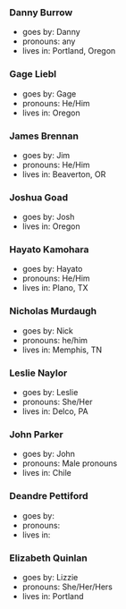 ### Danny Burrow
* goes by: Danny
* pronouns: any
* lives in: Portland, Oregon

### Gage Liebl
* goes by: Gage
* pronouns: He/Him
* lives in: Oregon

### James Brennan
* goes by: Jim
* pronouns: He/Him
* lives in: Beaverton, OR

### Joshua Goad
* goes by: Josh
* lives in: Oregon

### Hayato Kamohara
* goes by: Hayato
* pronouns: He/Him
* lives in: Plano, TX

### Nicholas Murdaugh
* goes by: Nick
* pronouns: he/him
* lives in: Memphis, TN

### Leslie Naylor
* goes by: Leslie
* pronouns: She/Her
* lives in: Delco, PA

### John Parker
* goes by: John 
* pronouns: Male pronouns   
* lives in: Chile

### Deandre Pettiford
* goes by: 
* pronouns: 
* lives in: 

### Elizabeth Quinlan
* goes by: Lizzie
* pronouns: She/Her/Hers
* lives in: Portland
